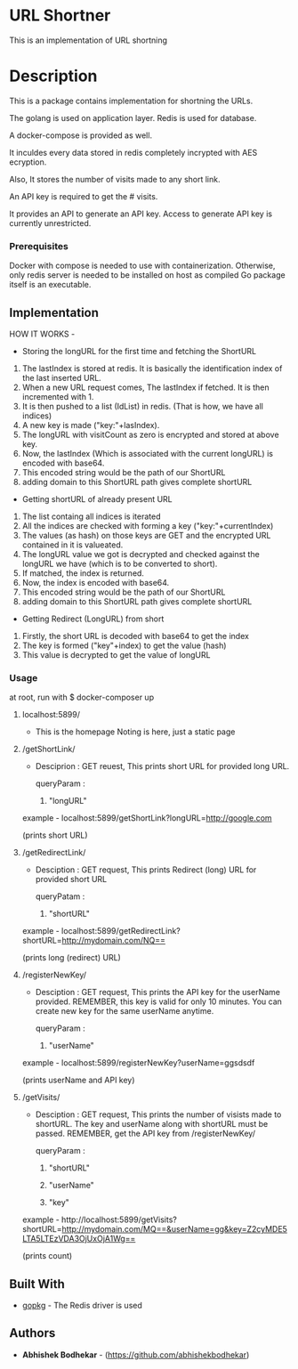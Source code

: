 # URL Shortner

This is an implementation of URL shortning

# Description

This is a package contains implementation for shortning the URLs.

The golang is used on application layer. Redis is used for database.

A docker-compose is provided as well.


It inculdes every data stored in redis completely incrypted with AES ecryption.

Also, It stores the number of visits made to any short link.

An API key is required to get the # visits.

It provides an API to generate an API key. Access to generate API key is currently unrestricted.


### Prerequisites

Docker with compose is needed to use with containerization.
Otherwise, only redis server is needed to be installed on host as compiled Go package itself is an executable.

## Implementation

HOW IT WORKS - 

 * Storing the longURL for the first time and fetching the ShortURL
1) The lastIndex is stored at redis. It is basically the identification index of the last inserted URL.
2) When a new URL request comes, The lastIndex if fetched. It is then incremented with 1.
3) It is then pushed to a list (IdList) in redis. (That is how, we have all indices)
3) A new key is made ("key:"+lasIndex).
4) The longURL with visitCount as zero is encrypted and stored at above key.
5) Now, the lastIndex (Which is associated with the current longURL) is encoded with base64.
6) This encoded string would be the path of our ShortURL
7) adding domain to this ShortURL path gives complete shortURL

* Getting shortURL of already present URL

1) The list containg all indices is iterated
2) All the indices are checked with forming a key ("key:"+currentIndex)
3) The values (as hash) on those keys are GET and the encrypted URL contained in it is valueated.
4) The longURL value we got is decrypted and checked against the longURL we have (which is to be converted to short).
5) If matched, the index is returned.
6) Now, the index is encoded with base64.
7) This encoded string would be the path of our ShortURL
8) adding domain to this ShortURL path gives complete shortURL

* Getting Redirect (LongURL) from short

1) Firstly, the short URL is decoded with base64 to get the index
2) The key is formed ("key"+index) to get the value (hash)
3) This value is decrypted to get the value of longURL





### Usage

at root, run with 
$ docker-composer up

1) localhost:5899/ 
    - This is the homepage
        Noting is here, just a static page

2) /getShortLink/

    - Desciprion : GET reuest, This prints short URL for provided long URL.

        queryParam : 

        1) "longURL"

    example - localhost:5899/getShortLink?longURL=http://google.com

    (prints short URL)

3) /getRedirectLink/

    - Desciption : GET request, This prints Redirect (long) URL for provided short URL

        queryPatam :

        1) "shortURL"

    example - localhost:5899/getRedirectLink?shortURL=http://mydomain.com/NQ== 

    (prints long (redirect) URL)

4) /registerNewKey/

    - Desciption : GET request, This prints the API key for the userName provided. REMEMBER, this key is valid for only 10 minutes. You can create new key for the same userName anytime.

        queryParam : 

        1) "userName"

    example - localhost:5899/registerNewKey?userName=ggsdsdf

    (prints userName and API key)

5) /getVisits/

    - Desciption : GET request, This prints the number of visists made to shortURL. The key and userName along with shortURL must be passed. REMEMBER, get the API key from /registerNewKey/

        queryParam :

        1) "shortURL"

        2) "userName"

        3) "key"

    example - http://localhost:5899/getVisits?shortURL=http://mydomain.com/MQ==&userName=gg&key=Z2cyMDE5LTA5LTEzVDA3OjUxOjA1Wg==

    (prints count)

## Built With

* [gopkg](https://gopkg.in/redis.v4) - The Redis driver is used




## Authors

* **Abhishek Bodhekar** - (https://github.com/abhishekbodhekar)



